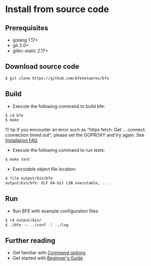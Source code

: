 # Install from source code

## Prerequisites

- golang 1.17+
- git 2.0+
- glibc-static 2.17+

## Download source code

```bash
$ git clone https://github.com/bfenetworks/bfe
```

## Build

- Execute the following command to build bfe:

```bash
$ cd bfe
$ make
```

!!! tip
    If you encounter an error such as "https fetch: Get ... connect: connection timed out", please set the GOPROXY and try again. See [Installation FAQ](../faq/installation.md)

- Execute the following command to run tests:

```bash
$ make test
```

- Executable object file location:

```bash
$ file output/bin/bfe
output/bin/bfe: ELF 64-bit LSB executable, ...
```

## Run

- Run BFE with example configuration files:

```bash
$ cd output/bin/
$ ./bfe -c ../conf -l ../log
```

## Further reading

- Get familiar with [Command options](../operation/command.md)
- Get started with [Beginner's Guide](../example/guide.md)
